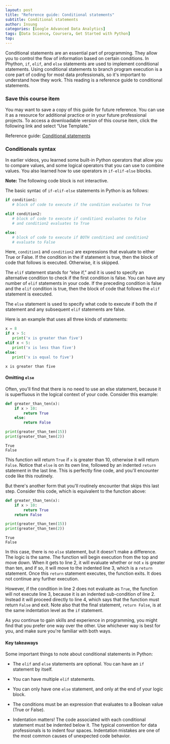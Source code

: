 ```yaml
---
layout: post
title: "Reference guide: Conditional statements"
subtitle: Conditional statements
author: Insung
categories: [Google Advanced Data Analytics]
tags: [Data Science, Coursera, Get Started with Python]
top:
---
```


Conditional statements are an essential part of programming. They allow you to control the flow of information based on certain conditions. In Phython, `if`, `elif`, and `else` statements are used to implement conditional statements. Using conditional statements to branch program execution is a core part of coding for most data professionals, so it's important to understand how they work. This reading is a reference guide to conditional statements. 

### Save this course item

You may want to save a copy of this guide for future reference. You can use it as a resource for additional practice or in your future professional projects. To access a downloadable version of this course item, click the following link and select “Use Template.” 

Reference guide: [Conditional statements](https://docs.google.com/document/d/1DnAA9MY1xW-Xw2UrBaAFbHNkkfQxi1ZAYzYazwiCaHo/template/preview?resourcekey=0-nyt9oGjsbubU0Ky8oeff5Q#heading=h.xr97bf74ctnq)

### Conditionals syntax
In earlier videos, you learned some built-in Python operators that allow you to compare values, and some logical operators that you can use to combine values. You also learned how to use operators in `if-elif-else` blocks.

**Note:** The following code block is not interactive.

The basic syntac of `if-elif-else` statements in Python is as follows:
```Python
if condition1:
   # block of code to execute if the condition evaluates to True

elif condition2:
   # block of code to execute if condition1 evaluates to False
   # and condition2 evaluates to True

else:
   # block of code to execute if BOTH condition1 and condition2
   # evaluate to False
```

Here, `condition1` and `condition2` are expressions that evaluate to either True or False. If the condition in the if statement is true, then the block of code that follows is executed. Otherwise, it is skipped.

The `elif` statement stands for “else if,” and it is used to specify an alternative condition to check if the first condition is false. You can have any number of `elif` statements in your code. If the preceding condition is false and the `elif` condition is true, then the block of code that follows the `elif` statement is executed.

The `else` statement is used to specify what code to execute if both the if statement and any subsequent `elif` statements are false. 

Here is an example that uses all three kinds of statements:

```Python
x = 8
if x > 5:
   print('x is greater than five')
elif x < 5:
   print('x is less than five')
else:
   print('x is equal to five')
```
    x is greater than five 


#### Omitting `else`

Often, you'll find that there is no need to use an else statement, because it is superfluous in the logical context of your code. Consider this example:
```Python
def greater_than_ten(x):
    if x > 10:
        return True
    else:
        return False

print(greater_than_ten(15))
print(greater_than_ten(2))
```
    True
    False

This function will return `True` if `x` is greater than 10, otherwise it will return `False`. Notice that `else` is on its own line, followed by an indented `return` statement in the last line. This is perfectly fine code, and you'll encounter code like this routinely.

But there's another form that you'll routinely encounter that skips this last step. Consider this code, which is equivalent to the function above:

```Python
def greater_than_ten(x):
    if x > 10:
        return True
    return False

print(greater_than_ten(15))
print(greater_than_ten(2))
```
    True
    False

In this case, there is no `else` statement, but it doesn't make a difference. The logic is the same. The function will begin execution from the top and move down. When it gets to line 2, it will evaluate whether or not `x` is greater than ten, and if so, it will move to the indented line 3, which is a `return` statement. Once this `return` statement executes, the function exits. It does not continue any further execution. 

However, if the condition in line 2 does not evaluate as `True`, the function will not execute line 3, because it is an indented sub-condition of line 2. Instead it will proceed directly to line 4, which says that the function must return `False` and exit. Note also that the final statement, `return False`, is at the same indentation level as the `if` statement. 

As you continue to gain skills and experience in programming, you might find that you prefer one way over the other. Use whichever way is best for you, and make sure you're familiar with both ways.


#### Key takeaways

Some important things to note about conditional statements in Python:

- The `elif` and `else` statements are optional. You can have an `if` statement by itself.

- You can have multiple `elif` statements.

- You can only have one `else` statement, and only at the end of your logic block.

- The conditions must be an expression that evaluates to a Boolean value (True or False).

- Indentation matters! The code associated with each conditional statement must be indented below it. The typical convention for data professionals is to indent four spaces. Indentation mistakes are one of the most common causes of unexpected code behavior.